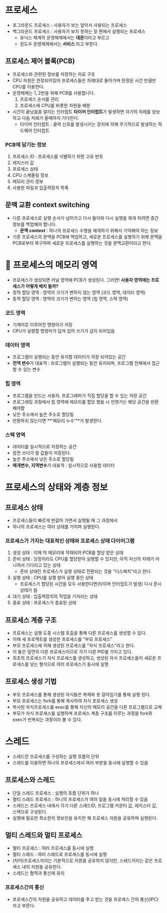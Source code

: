 # 프로세스
- 포그라운드 프로세스 : 사용자가 보는 앞어서 사용되는 프로세스
- 백그라운드 프로세스 : 사용자가 보지 못하는 뒷 편에서 실행되는 프로세스
    - 유닉스 체계의 운영체제에서는 **데몬**이라고 부르고
    - 윈도우 운영체제에서는 **서비스** 라고 부른다.

## 프로세스 제어 블록(PCB)
- 프로세스와 관련된 정보를 저장하는 자료 구조
- CPU 자원은 한정되어있어 프로세스들은 차례대로 돌아가며 한정된 시간 만큼만 CPU를 이용한다.
- 운영체제는 1, 2번을 위해 PCB를 사용합니다. 
    1. 프로세스 순서를 관리
    2. 프로세스에 CPU를 비롯한 자원을 배분
- 시간이 끝났음을 알리는 인터럽트 **타이머 인터럽트**가 발생하면 자기의 차례를 양보하고 다음 차례가 올때까지 기다린다.
    - 타이머 인터럽트 : 클럭 신호를 발생시키는 장치에 의해 주기적으로 발생하는 하드웨어 인터럽트 

### PCB에 담기는 정보
1. 프로세스 ID : 프로세스를 식별하기 위한 고유 번호
2. 레지스터 값
3. 프로세스 상태
4. CPU 스케줄링 정보
5. 메모리 관리 정보
6. 사용한 파일과 입출력장치 목록

## 문맥 교환 context switching
- 다른 프로세스로 실행 순서가 넘어가고 다시 돌아와 다시 실행을 재개 하려면 중간 정보를 백업해야 합니다.
    - **문맥 context** : 하나의 프로세스 수행을 재개하기 위해서 기억해야 하는 정보
- 기존 프로세스의 문맥을 PCB에 백업하고, 새로운 프로세스를 실행하기 위해 문맥을 PCB로부터 복구하여 새로운 프로세스를 실행하는 것을 문맥교환이라고 한다.  

# 🌟 프로세스의 메모리 영역
- 프로세스가 생성되면 커널 영역에 PCB가 생성된다. 그러면! **사용자 영역에는 프로세스가 어떻게 배치 될까?**
- 정적 할당 영역 : 영역의 크기가 변하지 않는 영역 (코드 영역, 데이터 영역)
- 동적 할당 영역 : 영역의 크기가 변하는 영역 (힙 영역, 스택 영역)

### 코드 영역
- 기계어로 이루어진 명령어가 저장
- CPU가 실행할 명령어가 담겨 있어 쓰기가 금지 되어있음

### 데이터 영역
- 프로그램이 실행되는 동안 유지할 데이터가 저장 되어있는 공간
- **전역 변수**가 대표적 : 프로그램이 실행되는 동안 유지되며, 프로그램 전체에서 접근할 수 있는 변수

### 힙 영역
- 프로그램을 만드는 사용자. 프로그래머가 직접 할당을 할 수 있는 저장 공간
- 프로그래밍 과정에서 힙 영역에 메모리를 할당 했을 시 언젠가는 해당 공간을 반환해야함
- 낮은 주소에서 높은 주소로 할당됨
- 반환하지 않는다면 **'메모리 누수'**가 발생한다.

### 스택 영역
- 데이터를 일시적으로 저장하는 공간
- 잠깐 쓰다가 말 값들이 저장된다.
- 높은 주소에서 낮은 주소로 할당됨
- **매개변수, 지역변수**가 대표적 : 일시적으로 사용할 데이터

# 프로세스의 상태와 계층 정보
## 프로세스 상태
- 프로세스들이 빠르게 번갈아 가면서 실행될 때 그 과정에서
- 하나의 프로세스는 여러 상태를 거치며 실행된다.

### 프로세스가 가지는 대표적인 상태와 프로세스 상태 다이어그램
1. 생성 상태 : 이제 막 메모리에 적재되어 PCB를 할당 받은 상태
2. 준비 상태 : 당장이라도 CPU를 할당받아 실행할 수 있지만, 아직 자신의 차례가 아니여서 기다리고 있는 상태
    - 준비 상태인 프로세스가 실행 상태로 전환되는 것을 "디스패치"라고 한다.
3. 실행 상태 : CPU를 실행 받아 실행 중인 상태 
    - 프로세스가 할당된 시간을 모두 사용한다면(타이머 인터럽트가 발생) 다시 준시 상태가 됨
4. 대기 상태 : 입출력장치의 작업을 기자리는 상태
5. 종료 상태 : 프로세스가 종료된 상태

## 프로세스 계층 구조
- 프로세스는 실행 도중 시스템 호출을 통해 다른 프로세스를 생성할 수 있다.
- 이때 새 프로젝트를 생성한 프로세스를 "부모 프로세스"
- 부모 프로세스에 의해 생성된 프로세스를 "자식 프로세스"라고 한다.
- 이 둘은 엄연히 다른 프로세스이므로 각기 다른 PID를 가지고 있다.
- 최초의 프로세스가 자식 프로세스를 생성하고, 생성된 자식 프로세스들이 새로운 프로세스를 낳는 형식으로 여러 프로세스가 동시에 실행

## 프로세스 생성 기법
- 부모 프로세스를 통해 생성된 자식들은 복제와 옷 갈아입기를 통해 실행 된다.
- 부모 프로세스는 fork를 통해 복사하여 자식 프로세스 생성
- 복사된 자식프로세스를 exec를 통해 자신의 메모리 공간을 다른 프로그램으로 교체
- 부모가 자식 프로세스를 실행하며 프로세스 계층 구조를 이루는 과정을 fork와 exec가 반복되는 과정이라 볼 수 있다.

# 스레드
- 스레드란 프로세스를 구성하는 실행 흐름의 단위
- 스레드를 이용하면 하나의 프로세스에서 여러 부분을 동시에 실행할 수 있음


## 프로세스와 스레드
- 단일 스레드 프로세스 : 실행의 흐름 단위가 하나
- 멀티 스레드 프로세스 : 하나의 프로세스가 여러 일을 동시에 처리할 수 있음
- 스레드는 프로세스 내에서 각기 다른 스레드ID, 프로그램 카운터 값, 레지스터 값, 스택으로 구성된다.
- 실행에 필요한 최소한의 정보만을 유지한 채 프로세스 자원을 공유하며 실행된다.

## 멀티 스레드와 멀티 프로세스
- 멀티 프로세스 : 여러 프로세스를 동시에 실행
- 멀티 스레드 : 여러 스레드로 프로세스를 동시에 실행
- (차이)프로세스끼리는 기본적으로 자원을 공유하지 않지만, 스레드끼리는 같은 프로세스 내의 자원을 공유한다.
- 스레드는 협력과 통신에 유리

### 프로세스간의 통신
- 프로세스간의 자원을 공유하고 데이터를 주고 받는 것을 프로세스 간의 통신(IPC)라고 부른다.
